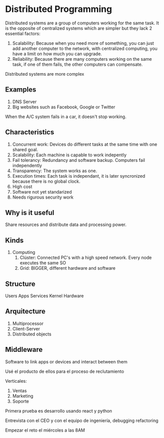 # Distributed Programming

Distributed systems are a group of computers working for the same task. It is the opposite of centralized systems which are simpler but they lack 2 essential factors:

1. Scalability: Because when you need more of something, you can just add another computer to the network, with centralized computing, you have a limit on how much you can upgrade.
2. Reliability: Because there are many computers working on the same task, if one of them fails, the other computers can compensate.

Distributed systems are more complex

## Examples

1. DNS Server
2. Big websites such as Facebook, Google or Twitter

When the A/C system fails in a car, it doesn't stop working.

## Characteristics

1. Concurrent work: Devices do different tasks at the same time with one shared goal.
2. Scalability: Each machine is capable to work indepently
3. Fail tolerancy: Redundancy and software backup. Computers fail independently
4. Transparency: The system works as one. 
5. Execution times: Each task is independant, it is later syncronized because there is no global clock.
6. High cost
7. Software not yet standarized
8. Needs rigurous security work

## Why is it useful

Share resources and distribute data and processing power.

## Kinds

1. Computing
   1. Clúster: Connected PC's with a high speed network. Every node executes the same SO
   2. Grid: BIGGER, different hardware and software

## Structure

Users
Apps
Services
Kernel
Hardware

## Arquitecture

1. Multiprocessor
2. Client-Server
3. Distributed objects

## Middleware
Software to link apps or devices and interact between them

Usé el producto de ellos para el proceso de reclutamiento

Verticales:
1. Ventas
2. Marketing
3. Soporte

Primera prueba es desarrollo usando react y python

Entrevista con el CEO y con el equipo de ingeniería, debugging refactoring

Empezar el reto el miércoles a las 8AM

